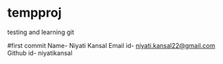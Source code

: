 # tempproj
testing and learning git

#first commit
Name- Niyati Kansal
Email id- niyati.kansal22@gmail.com
Github id- niyatikansal
